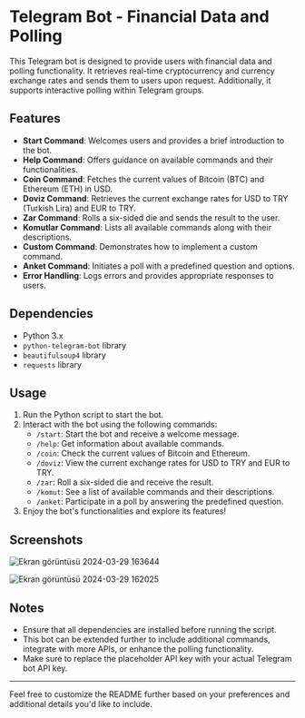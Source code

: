 # Telegram Bot - Financial Data and Polling

This Telegram bot is designed to provide users with financial data and polling functionality. It retrieves real-time cryptocurrency and currency exchange rates and sends them to users upon request. Additionally, it supports interactive polling within Telegram groups.

## Features

- **Start Command**: Welcomes users and provides a brief introduction to the bot.
- **Help Command**: Offers guidance on available commands and their functionalities.
- **Coin Command**: Fetches the current values of Bitcoin (BTC) and Ethereum (ETH) in USD.
- **Doviz Command**: Retrieves the current exchange rates for USD to TRY (Turkish Lira) and EUR to TRY.
- **Zar Command**: Rolls a six-sided die and sends the result to the user.
- **Komutlar Command**: Lists all available commands along with their descriptions.
- **Custom Command**: Demonstrates how to implement a custom command.
- **Anket Command**: Initiates a poll with a predefined question and options.
- **Error Handling**: Logs errors and provides appropriate responses to users.

## Dependencies

- Python 3.x
- `python-telegram-bot` library
- `beautifulsoup4` library
- `requests` library

## Usage

1. Run the Python script to start the bot.
2. Interact with the bot using the following commands:
   - `/start`: Start the bot and receive a welcome message.
   - `/help`: Get information about available commands.
   - `/coin`: Check the current values of Bitcoin and Ethereum.
   - `/doviz`: View the current exchange rates for USD to TRY and EUR to TRY.
   - `/zar`: Roll a six-sided die and receive the result.
   - `/komut`: See a list of available commands and their descriptions.
   - `/anket`: Participate in a poll by answering the predefined question.
3. Enjoy the bot's functionalities and explore its features!

## Screenshots
![Ekran görüntüsü 2024-03-29 163644](https://github.com/TunahanGezer/Discord_Bot/assets/128300182/f3bb9a51-1441-4c99-84e8-41b3f90e5acc)

![Ekran görüntüsü 2024-03-29 162025](https://github.com/TunahanGezer/Discord_Bot/assets/128300182/55c60f27-441d-44a6-a316-ecb61a952c79)



## Notes

- Ensure that all dependencies are installed before running the script.
- This bot can be extended further to include additional commands, integrate with more APIs, or enhance the polling functionality.
- Make sure to replace the placeholder API key with your actual Telegram bot API key.

---

Feel free to customize the README further based on your preferences and additional details you'd like to include.
